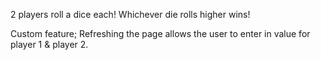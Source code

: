 2 players roll a dice each! Whichever die rolls higher wins!

Custom feature; Refreshing the page allows the user to enter in value for player 1 & player 2.
